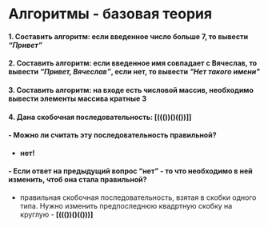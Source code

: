 # Алгоритмы - базовая теория 
#### 1. Составить алгоритм: если введенное число больше 7, то вывести ***“Привет”***
#### 2. Составить алгоритм: если введенное имя совпадает с Вячеслав, то вывести ***“Привет, Вячеслав”***, если нет, то вывести ***"Нет такого имени"***
#### 3. Составить алгоритм: на входе есть числовой массив, необходимо вывести элементы массива кратные 3
#### 4. Дана скобочная последовательность: [((())()(())]]
#### - Можно ли считать эту последовательность правильной? 
- **нет!**
#### - Если ответ на предыдущий вопрос “нет” - то что необходимо в ней изменить, чтоб она стала правильной? 
- правильная скобочная последовательность, взятая в скобки одного типа. Нужно изменить предпоследнюю квадртную скобку на круглую - **[((())()(()))]**
